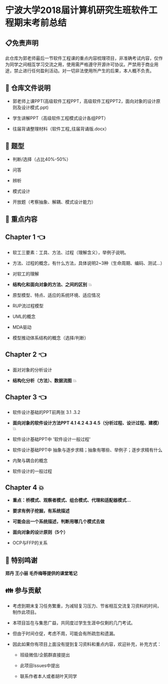 宁波大学2018届计算机研究生班软件工程期末考前总结
===============

:clipboard:免责声明
--------------
此仓库为郭老师最后一节软件工程课的重点内容梳理项目，非准确考试内容，仅作为同学之间相互学习交流之用，使用需严格遵守开源许可协议。严禁用于商业用途，禁止进行任何盈利活动。对一切非法使用所产生的后果，本人概不负责。


:memo: 仓库文件说明
-------------
* 郭老师上课PPT(高级软件工程PPT，高级软件工程PPT2，面向对象的设计原则及设计模式.ppt)

* 学生讲解PPT（高级软件工程模式设计各组PPT）

* 往届背诵整理材料（软件工程_往届背诵版.docx）

:green_book: 题型
--------------
* 判断/选择（占比40%-50%）

* 问答

* 辨析

* 模式设计

* 开放题（考察抽象、解耦、模式设计能力）


:book: 重点内容
--------------

## Chapter 1 :point_left:

* 软工三要素：工具、方法、过程（理解含义），举例子说明。

* 方法、过程的概念，有什么方法，具体说明2~3种（生命周期、编码、测试...）

* 对软工的理解

* **结构化和面向对象的方法、之间的区别** :boom:

* 原型模型、特点、适应的系统环境、适应情况

* RUP流过程模型

* UML的概念

* MDA驱动

* 模型推动体系结构的概念（选择/判断）


## Chapter 2 :point_left:

* 面对对象的分析设计

* **结构化分析（方法）、数据流图** :boom:


## Chapter 3 :point_left:

* 软件设计基础的PPT前两张 3.1 .3.2

* **面向对象的软件设计方法PPT 4.1 4.2 4.3 4.5（分析过程、设计过程、建模）** :boom:

* 软件设计基础PPT中 '软件设计一般过程'

* 软件设计基础PPT中 抽象与逐步求精；抽象有哪些、举例子；逐步求精有什么

* 内聚与耦合的概念

* 软件设计的一般过程


## Chapter 4 :boom:

* **重点：桥模式、观察者模式、组合模式、代理和适配器模式...**

* **要求有例子挖掘，有系统描述**

* **可能会出一个系统描述，判断用哪几个模式去做**

* **面向对象的设计原则（5个）**

* OCP与FFP的关系

:clap: 特别鸣谢
-------------

**郑丹 王小丽 毛乔梅等提供的课堂笔记**

:family: 参与贡献
--------------

* 考虑到期末复习任务繁重，为减轻复习压力、节省相互交流复习资料的时间，制作此项目。

* 本项目旨在与集思广益，共同度过学生生涯中仅剩的几门考试。

* 但由于时间仓促，考虑不周，可能会有所疏忽和遗漏。

* 因此如果你有项目上面没有提到复习资料和重点内容，欢迎补充，补充方式：

  * 班级微信/企鹅群直接提出

  * 此项目Issues中提出

  * 联系作者本人或者胡叶天同学
